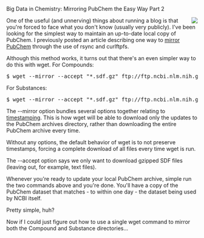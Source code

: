 Big Data in Chemistry: Mirroring PubChem the Easy Way Part 2

<a href="http://pubchem.ncbi.nlm.nih.gov/"><img src="http://depth-first.s3.amazonaws.com/20100208/pubchem.gif" align="right" class="anchor"></img></a>One of the useful (and unnerving) things about running a blog is that you're forced to face what you don't know (usually very publicly). I've been looking for the simplest way to maintain an up-to-date local copy of PubChem. I previously posted an article describing one way to [mirror PubChem](http://depth-first.com/articles/2010/02/08/big-data-in-chemistry-mirroring-pubchem-the-easy-way) through the use of rsync and curlftpfs.

Although this method works, it turns out that there's an even simpler way to do this with wget. For Compounds:

<pre class="console">
$ wget --mirror --accept "*.sdf.gz" ftp://ftp.ncbi.nlm.nih.gov/pubchem/Compound/CURRENT-Full/SDF/
</pre>

For Substances:

<pre class="console">
$ wget --mirror --accept "*.sdf.gz" ftp://ftp.ncbi.nlm.nih.gov/pubchem/Substance/CURRENT-Full/SDF/
</pre>

The --mirror option bundles several options together relating to <a href="http://sunsite.ualberta.ca/Documentation/Gnu/wget-1.7/html_chapter/wget_5.html">timestamping</a>. This is how wget will be able to download only the updates to the PubChem archives directory, rather than downloading the entire PubChem archive every time.

Without any options, the default behavior of wget is to not preserve timestamps, forcing a complete download of all files every time wget is run.

The --accept option says we only want to download gzipped SDF files (leaving out, for example, text files).

Whenever you're ready to update your local PubChem archive, simple run the two commands above and you're done. You'll have a copy of the PubChem dataset that matches - to within one day - the dataset being used by NCBI itself.

Pretty simple, huh?

Now if I could just figure out how to use a single wget command to mirror both the Compound and Substance directories...